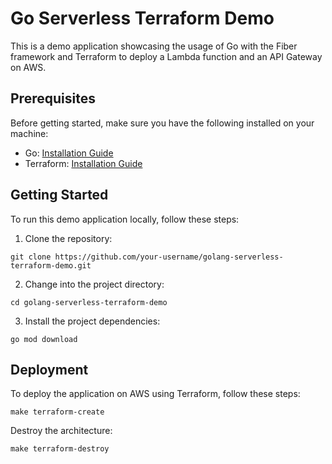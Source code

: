 # Go Serverless Terraform Demo

This is a demo application showcasing the usage of Go with the Fiber framework and Terraform to deploy a Lambda function and an API Gateway on AWS.

## Prerequisites

Before getting started, make sure you have the following installed on your machine:

- Go: [Installation Guide](https://golang.org/doc/install)
- Terraform: [Installation Guide](https://learn.hashicorp.com/tutorials/terraform/install-cli)

## Getting Started

To run this demo application locally, follow these steps:

1. Clone the repository:

```shell
git clone https://github.com/your-username/golang-serverless-terraform-demo.git
```

2. Change into the project directory:

```shell
cd golang-serverless-terraform-demo
```

3. Install the project dependencies:

```shell
go mod download
```


## Deployment

To deploy the application on AWS using Terraform, follow these steps:

```shell
make terraform-create
```

Destroy the architecture:

```shell
make terraform-destroy
```